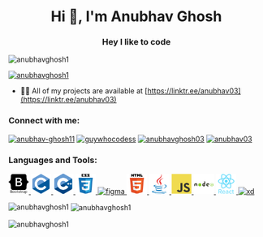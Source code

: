 <h1 align="center">Hi 👋, I'm Anubhav Ghosh</h1>
<h3 align="center">Hey I like to code</h3>

<p align="left"> <img src="https://komarev.com/ghpvc/?username=anubhavghosh1&label=Profile%20views&color=0e75b6&style=flat" alt="anubhavghosh1" /> </p>

<p align="left"> <a href="https://github.com/ryo-ma/github-profile-trophy"><img src="https://github-profile-trophy.vercel.app/?username=anubhavghosh1" alt="anubhavghosh1" /></a> </p>

- 👨‍💻 All of my projects are available at [https://linktr.ee/anubhav03](https://linktr.ee/anubhav03)

<h3 align="left">Connect with me:</h3>
<p align="left">
<a href="https://linkedin.com/in/anubhav-ghosh11" target="blank"><img align="center" src="https://raw.githubusercontent.com/rahuldkjain/github-profile-readme-generator/master/src/images/icons/Social/linked-in-alt.svg" alt="anubhav-ghosh11" height="30" width="40" /></a>
<a href="https://instagram.com/guywhocodess" target="blank"><img align="center" src="https://raw.githubusercontent.com/rahuldkjain/github-profile-readme-generator/master/src/images/icons/Social/instagram.svg" alt="guywhocodess" height="30" width="40" /></a>
<a href="https://www.youtube.com/c/anubhavghosh03" target="blank"><img align="center" src="https://raw.githubusercontent.com/rahuldkjain/github-profile-readme-generator/master/src/images/icons/Social/youtube.svg" alt="anubhavghosh03" height="30" width="40" /></a>
<a href="https://www.codechef.com/users/anubhav03" target="blank"><img align="center" src="https://cdn.jsdelivr.net/npm/simple-icons@3.1.0/icons/codechef.svg" alt="anubhav03" height="30" width="40" /></a>
</p>

<h3 align="left">Languages and Tools:</h3>
<p align="left"> <a href="https://getbootstrap.com" target="_blank" rel="noreferrer"> <img src="https://raw.githubusercontent.com/devicons/devicon/master/icons/bootstrap/bootstrap-plain-wordmark.svg" alt="bootstrap" width="40" height="40"/> </a> <a href="https://www.cprogramming.com/" target="_blank" rel="noreferrer"> <img src="https://raw.githubusercontent.com/devicons/devicon/master/icons/c/c-original.svg" alt="c" width="40" height="40"/> </a> <a href="https://www.w3schools.com/cpp/" target="_blank" rel="noreferrer"> <img src="https://raw.githubusercontent.com/devicons/devicon/master/icons/cplusplus/cplusplus-original.svg" alt="cplusplus" width="40" height="40"/> </a> <a href="https://www.w3schools.com/css/" target="_blank" rel="noreferrer"> <img src="https://raw.githubusercontent.com/devicons/devicon/master/icons/css3/css3-original-wordmark.svg" alt="css3" width="40" height="40"/> </a> <a href="https://www.figma.com/" target="_blank" rel="noreferrer"> <img src="https://www.vectorlogo.zone/logos/figma/figma-icon.svg" alt="figma" width="40" height="40"/> </a> <a href="https://www.w3.org/html/" target="_blank" rel="noreferrer"> <img src="https://raw.githubusercontent.com/devicons/devicon/master/icons/html5/html5-original-wordmark.svg" alt="html5" width="40" height="40"/> </a> <a href="https://www.java.com" target="_blank" rel="noreferrer"> <img src="https://raw.githubusercontent.com/devicons/devicon/master/icons/java/java-original.svg" alt="java" width="40" height="40"/> </a> <a href="https://developer.mozilla.org/en-US/docs/Web/JavaScript" target="_blank" rel="noreferrer"> <img src="https://raw.githubusercontent.com/devicons/devicon/master/icons/javascript/javascript-original.svg" alt="javascript" width="40" height="40"/> </a> <a href="https://nodejs.org" target="_blank" rel="noreferrer"> <img src="https://raw.githubusercontent.com/devicons/devicon/master/icons/nodejs/nodejs-original-wordmark.svg" alt="nodejs" width="40" height="40"/> </a> <a href="https://reactjs.org/" target="_blank" rel="noreferrer"> <img src="https://raw.githubusercontent.com/devicons/devicon/master/icons/react/react-original-wordmark.svg" alt="react" width="40" height="40"/> </a> <a href="https://www.adobe.com/products/xd.html" target="_blank" rel="noreferrer"> <img src="https://cdn.worldvectorlogo.com/logos/adobe-xd.svg" alt="xd" width="40" height="40"/> </a> </p>

<p><img align="left" src="https://github-readme-stats.vercel.app/api/top-langs?username=anubhavghosh1&show_icons=true&locale=en&layout=compact" alt="anubhavghosh1" /></p>

<p>&nbsp;<img align="center" src="https://github-readme-stats.vercel.app/api?username=anubhavghosh1&show_icons=true&locale=en" alt="anubhavghosh1" /></p>

<p><img align="center" src="https://github-readme-streak-stats.herokuapp.com/?user=anubhavghosh1&" alt="anubhavghosh1" /></p>
